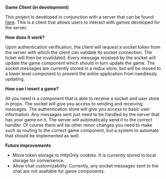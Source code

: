 
**Game Client (in development)**

This project is developed in conjunction with a server that can be found [here](https://github.com/swagufied/trivia-app). This is a client that allows users to interact with games developed for the server.

**How does it work?**

Upon authentication verification, the client will request a socket token from the server with which the client can validate its socket connection. The ticket will then be invalidated. Every message received by the socket will update the game component which should in turn update the game. The socket messages are currently stored in a redux store, but will be moved to a lower level component to prevent the entire application from needlessly updating.

**How can I insert a game?**

All you need is a component that is able to receive a socket and user store in props. The socket will give you access to sending and receiving messages. The authentication store will give you access to basic user information. Any messages sent just need to be handled by the server that has your game on it. The server will automatically send it to the correct handler. Of course there will be other minor changes you need to make such as routing to the correct game component, but a system to automate that should be implemented as well.

**Future Improvements**

- Move token storage to HttpOnly cookies. It is currently stored in local storage for convenience.
- Allow chat customizability. Currently, any socket messages sent to the chat are not available for game components.

